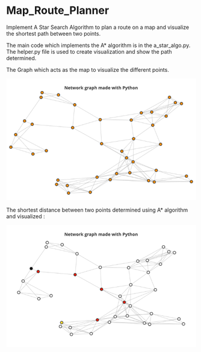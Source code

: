 # Map_Route_Planner
Implement A Star Search Algorithm to plan a route on a map and visualize the shortest path between two points.

The main code which implements the A* algorithm is in the a_star_algo.py. The helper.py file is used to create visualization and show the path determined.

The Graph which acts as the map to visualize the different points.

![graph](graph.png)

The shortest distance between two points determined using A* algorithm and visualized : 

![path](path.png)
